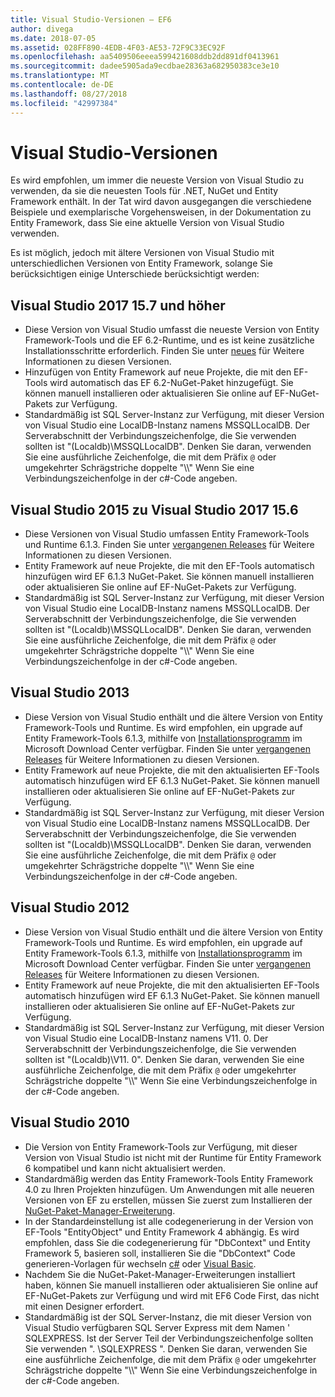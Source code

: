 ```yaml
---
title: Visual Studio-Versionen – EF6
author: divega
ms.date: 2018-07-05
ms.assetid: 028FF890-4EDB-4F03-AE53-72F9C33EC92F
ms.openlocfilehash: aa5409506eeea599421608ddb2dd891df0413961
ms.sourcegitcommit: dadee5905ada9ecdbae28363a682950383ce3e10
ms.translationtype: MT
ms.contentlocale: de-DE
ms.lasthandoff: 08/27/2018
ms.locfileid: "42997384"
---
```

# <a name="visual-studio-releases"></a>Visual Studio-Versionen

Es wird empfohlen, um immer die neueste Version von Visual Studio zu verwenden, da sie die neuesten Tools für .NET, NuGet und Entity Framework enthält.
In der Tat wird davon ausgegangen die verschiedene Beispiele und exemplarische Vorgehensweisen, in der Dokumentation zu Entity Framework, dass Sie eine aktuelle Version von Visual Studio verwenden.

Es ist möglich, jedoch mit ältere Versionen von Visual Studio mit unterschiedlichen Versionen von Entity Framework, solange Sie berücksichtigen einige Unterschiede berücksichtigt werden:

## <a name="visual-studio-2017-157-and-newer"></a>Visual Studio 2017 15.7 und höher

- Diese Version von Visual Studio umfasst die neueste Version von Entity Framework-Tools und die EF 6.2-Runtime, und es ist keine zusätzliche Installationsschritte erforderlich.
Finden Sie unter [neues](~/ef6/what-is-new/index.md) für Weitere Informationen zu diesen Versionen.
- Hinzufügen von Entity Framework auf neue Projekte, die mit den EF-Tools wird automatisch das EF 6.2-NuGet-Paket hinzugefügt.
Sie können manuell installieren oder aktualisieren Sie online auf EF-NuGet-Pakets zur Verfügung.
- Standardmäßig ist SQL Server-Instanz zur Verfügung, mit dieser Version von Visual Studio eine LocalDB-Instanz namens MSSQLLocalDB.
Der Serverabschnitt der Verbindungszeichenfolge, die Sie verwenden sollten ist "(Localdb)\\MSSQLLocalDB".
Denken Sie daran, verwenden Sie eine ausführliche Zeichenfolge, die mit dem Präfix `@` oder umgekehrter Schrägstriche doppelte "\\\\" Wenn Sie eine Verbindungszeichenfolge in der c#-Code angeben.  


## <a name="visual-studio-2015-to-visual-studio-2017-156"></a>Visual Studio 2015 zu Visual Studio 2017 15.6

- Diese Versionen von Visual Studio umfassen Entity Framework-Tools und Runtime 6.1.3.
Finden Sie unter [vergangenen Releases](~/ef6/what-is-new/past-releases.md#ef-613) für Weitere Informationen zu diesen Versionen.
- Entity Framework auf neue Projekte, die mit den EF-Tools automatisch hinzufügen wird EF 6.1.3 NuGet-Paket.
Sie können manuell installieren oder aktualisieren Sie online auf EF-NuGet-Pakets zur Verfügung.
- Standardmäßig ist SQL Server-Instanz zur Verfügung, mit dieser Version von Visual Studio eine LocalDB-Instanz namens MSSQLLocalDB.
Der Serverabschnitt der Verbindungszeichenfolge, die Sie verwenden sollten ist "(Localdb)\\MSSQLLocalDB".
Denken Sie daran, verwenden Sie eine ausführliche Zeichenfolge, die mit dem Präfix `@` oder umgekehrter Schrägstriche doppelte "\\\\" Wenn Sie eine Verbindungszeichenfolge in der c#-Code angeben.  


## <a name="visual-studio-2013"></a>Visual Studio 2013
- Diese Version von Visual Studio enthält und die ältere Version von Entity Framework-Tools und Runtime.
Es wird empfohlen, ein upgrade auf Entity Framework-Tools 6.1.3, mithilfe von [Installationsprogramm](https://www.microsoft.com/en-us/download/details.aspx?id=40762) im Microsoft Download Center verfügbar.
Finden Sie unter [vergangenen Releases](~/ef6/what-is-new/past-releases.md#ef-613) für Weitere Informationen zu diesen Versionen.
- Entity Framework auf neue Projekte, die mit den aktualisierten EF-Tools automatisch hinzufügen wird EF 6.1.3 NuGet-Paket.
Sie können manuell installieren oder aktualisieren Sie online auf EF-NuGet-Pakets zur Verfügung.
- Standardmäßig ist SQL Server-Instanz zur Verfügung, mit dieser Version von Visual Studio eine LocalDB-Instanz namens MSSQLLocalDB.
Der Serverabschnitt der Verbindungszeichenfolge, die Sie verwenden sollten ist "(Localdb)\\MSSQLLocalDB".
Denken Sie daran, verwenden Sie eine ausführliche Zeichenfolge, die mit dem Präfix `@` oder umgekehrter Schrägstriche doppelte "\\\\" Wenn Sie eine Verbindungszeichenfolge in der c#-Code angeben.  

## <a name="visual-studio-2012"></a>Visual Studio 2012

- Diese Version von Visual Studio enthält und die ältere Version von Entity Framework-Tools und Runtime.
Es wird empfohlen, ein upgrade auf Entity Framework-Tools 6.1.3, mithilfe von [Installationsprogramm](https://www.microsoft.com/en-us/download/details.aspx?id=40762) im Microsoft Download Center verfügbar.
Finden Sie unter [vergangenen Releases](~/ef6/what-is-new/past-releases.md#ef-613) für Weitere Informationen zu diesen Versionen.
- Entity Framework auf neue Projekte, die mit den aktualisierten EF-Tools automatisch hinzufügen wird EF 6.1.3 NuGet-Paket.
Sie können manuell installieren oder aktualisieren Sie online auf EF-NuGet-Pakets zur Verfügung.
- Standardmäßig ist SQL Server-Instanz zur Verfügung, mit dieser Version von Visual Studio eine LocalDB-Instanz namens V11. 0.
Der Serverabschnitt der Verbindungszeichenfolge, die Sie verwenden sollten ist "(Localdb)\\V11. 0".
Denken Sie daran, verwenden Sie eine ausführliche Zeichenfolge, die mit dem Präfix `@` oder umgekehrter Schrägstriche doppelte "\\\\" Wenn Sie eine Verbindungszeichenfolge in der c#-Code angeben.  

## <a name="visual-studio-2010"></a>Visual Studio 2010

- Die Version von Entity Framework-Tools zur Verfügung, mit dieser Version von Visual Studio ist nicht mit der Runtime für Entity Framework 6 kompatibel und kann nicht aktualisiert werden.
- Standardmäßig werden das Entity Framework-Tools Entity Framework 4.0 zu Ihren Projekten hinzufügen.
Um Anwendungen mit alle neueren Versionen von EF zu erstellen, müssen Sie zuerst zum Installieren der [NuGet-Paket-Manager-Erweiterung](https://marketplace.visualstudio.com/items?itemName=NuGetTeam.NuGetPackageManager).
- In der Standardeinstellung ist alle codegenerierung in der Version von EF-Tools "EntityObject" und Entity Framework 4 abhängig.
Es wird empfohlen, dass Sie die codegenerierung für "DbContext" und Entity Framework 5, basieren soll, installieren Sie die "DbContext" Code generieren-Vorlagen für wechseln [c#](https://marketplace.visualstudio.com/items?itemName=EntityFrameworkTeam.EF5xDbContextGeneratorforC) oder [Visual Basic](https://marketplace.visualstudio.com/items?itemName=EntityFrameworkTeam.EF5xDbContextGeneratorforVBNET).
- Nachdem Sie die NuGet-Paket-Manager-Erweiterungen installiert haben, können Sie manuell installieren oder aktualisieren Sie online auf EF-NuGet-Pakets zur Verfügung und wird mit EF6 Code First, das nicht mit einen Designer erfordert.
- Standardmäßig ist der SQL Server-Instanz, die mit dieser Version von Visual Studio verfügbaren SQL Server Express mit dem Namen ' SQLEXPRESS.
Ist der Server Teil der Verbindungszeichenfolge sollten Sie verwenden ". \\SQLEXPRESS ".
Denken Sie daran, verwenden Sie eine ausführliche Zeichenfolge, die mit dem Präfix `@` oder umgekehrter Schrägstriche doppelte "\\\\" Wenn Sie eine Verbindungszeichenfolge in der c#-Code angeben.
